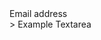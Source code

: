 ﻿<div class="mb-3">
    <BSLabel>Email address</BSLabel>
    <BSInput InputType="InputType.Email" placeholder="name@example.com" Value="@("")"/>
</div>
<div class="mb-3">>
    <BSLabel>Example Textarea</BSLabel>
    <BSInput InputType="InputType.TextArea" Value="@("")"/>
</div>